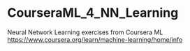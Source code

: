 # CourseraML_4_NN_Learning
Neural Network Learning exercises from Coursera ML https://www.coursera.org/learn/machine-learning/home/info
